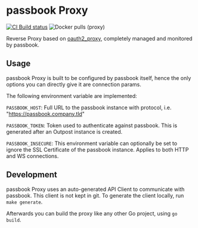 # passbook Proxy

[![CI Build status](https://img.shields.io/azure-devops/build/beryjuorg/passbook/3?style=flat-square)](https://dev.azure.com/beryjuorg/passbook/_build?definitionId=3)
![Docker pulls (proxy)](https://img.shields.io/docker/pulls/beryju/passbook-proxy.svg?style=flat-square)

Reverse Proxy based on [oauth2_proxy](https://github.com/oauth2-proxy/oauth2-proxy), completely managed and monitored by passbook.

## Usage

passbook Proxy is built to be configured by passbook itself, hence the only options you can directly give it are connection params.

The following environment variable are implemented:

`PASSBOOK_HOST`: Full URL to the passbook instance with protocol, i.e. "https://passbook.company.tld"

`PASSBOOK_TOKEN`: Token used to authenticate against passbook. This is generated after an Outpost instance is created.

`PASSBOOK_INSECURE`: This environment variable can optionally be set to ignore the SSL Certificate of the passbook instance. Applies to both HTTP and WS connections.

## Development

passbook Proxy uses an auto-generated API Client to communicate with passbook. This client is not kept in git. To generate the client locally, run `make generate`.

Afterwards you can build the proxy like any other Go project, using `go build`.
